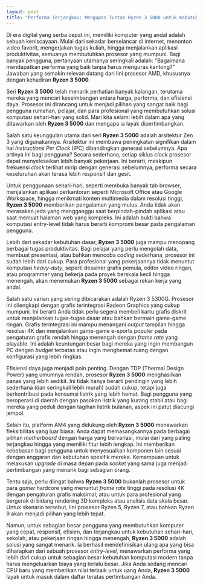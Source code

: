 ```yaml
---
layout: post
title: "Performa Terjangkau: Mengupas Tuntas Ryzen 3 5000 untuk Kebutuhan Sehari-hari dan Produktivitas"
---
```


Di era digital yang serba cepat ini, memiliki komputer yang andal adalah sebuah keniscayaan. Mulai dari sekadar berselancar di internet, menonton video favorit, mengerjakan tugas kuliah, hingga menjalankan aplikasi produktivitas, semuanya membutuhkan prosesor yang mumpuni. Bagi banyak pengguna, pertanyaan utamanya seringkali adalah: "Bagaimana mendapatkan performa yang baik tanpa harus menguras kantong?" Jawaban yang semakin relevan datang dari lini prosesor AMD, khususnya dengan kehadiran **Ryzen 3 5000**.

Seri **Ryzen 3 5000** telah menarik perhatian banyak kalangan, terutama mereka yang mencari keseimbangan antara harga, performa, dan efisiensi daya. Prosesor ini dirancang untuk menjadi pilihan yang sangat baik bagi pengguna rumahan, pelajar, dan para profesional yang membutuhkan solusi komputasi sehari-hari yang solid. Mari kita selami lebih dalam apa yang ditawarkan oleh **Ryzen 3 5000** dan mengapa ia layak dipertimbangkan.

Salah satu keunggulan utama dari seri **Ryzen 3 5000** adalah arsitektur Zen 3 yang digunakannya. Arsitektur ini membawa peningkatan signifikan dalam hal *Instructions Per Clock* (IPC) dibandingkan generasi sebelumnya. Apa artinya ini bagi pengguna? Secara sederhana, setiap siklus *clock* prosesor dapat menyelesaikan lebih banyak pekerjaan. Ini berarti, meskipun frekuensi *clock* terlihat mirip dengan generasi sebelumnya, performa secara keseluruhan akan terasa lebih responsif dan gesit.

Untuk penggunaan sehari-hari, seperti membuka banyak tab browser, menjalankan aplikasi perkantoran seperti Microsoft Office atau Google Workspace, hingga menikmati konten multimedia dalam resolusi tinggi, **Ryzen 3 5000** memberikan pengalaman yang mulus. Anda tidak akan merasakan jeda yang mengganggu saat berpindah-pindah aplikasi atau saat memuat halaman web yang kompleks. Ini adalah bukti bahwa komputasi entry-level tidak harus berarti kompromi besar pada pengalaman pengguna.

Lebih dari sekadar kebutuhan dasar, **Ryzen 3 5000** juga mampu menopang berbagai tugas produktivitas. Bagi pelajar yang perlu mengolah data, membuat presentasi, atau bahkan mencoba *coding* sederhana, prosesor ini sudah lebih dari cukup. Para profesional yang pekerjaannya tidak menuntut komputasi *heavy-duty*, seperti desainer grafis pemula, editor video ringan, atau programmer yang bekerja pada proyek berskala kecil hingga menengah, akan menemukan **Ryzen 3 5000** sebagai rekan kerja yang andal.

Salah satu varian yang sering dibicarakan adalah Ryzen 3 5300G. Prosesor ini dilengkapi dengan grafis terintegrasi Radeon Graphics yang cukup mumpuni. Ini berarti Anda tidak perlu segera membeli kartu grafis diskrit untuk menjalankan tugas-tugas dasar atau bahkan bermain game-game ringan. Grafis terintegrasi ini mampu menangani *output* tampilan hingga resolusi 4K dan menjalankan game-game e-sports populer pada pengaturan grafis rendah hingga menengah dengan *frame rate* yang playable. Ini adalah keuntungan besar bagi mereka yang ingin membangun PC dengan *budget* terbatas atau ingin menghemat ruang dengan konfigurasi yang lebih ringkas.

Efisiensi daya juga menjadi poin penting. Dengan TDP (Thermal Design Power) yang umumnya rendah, prosesor **Ryzen 3 5000** menghasilkan panas yang lebih sedikit. Ini tidak hanya berarti pendingin yang lebih sederhana (dan seringkali lebih murah) sudah cukup, tetapi juga berkontribusi pada konsumsi listrik yang lebih hemat. Bagi pengguna yang beroperasi di daerah dengan pasokan listrik yang kurang stabil atau bagi mereka yang peduli dengan tagihan listrik bulanan, aspek ini patut diacungi jempol.

Selain itu, platform AM4 yang didukung oleh **Ryzen 3 5000** menawarkan fleksibilitas yang luar biasa. Anda dapat memasangkannya pada berbagai pilihan *motherboard* dengan harga yang bervariasi, mulai dari yang paling terjangkau hingga yang memiliki fitur lebih lengkap. Ini memberikan kebebasan bagi pengguna untuk menyesuaikan komponen lain sesuai dengan anggaran dan kebutuhan spesifik mereka. Kemampuan untuk melakukan *upgrade* di masa depan pada *socket* yang sama juga menjadi pertimbangan yang menarik bagi sebagian orang.

Tentu saja, perlu diingat bahwa **Ryzen 3 5000** bukanlah prosesor untuk para *gamer* hardcore yang menuntut *frame rate* tinggi pada resolusi 4K dengan pengaturan grafis maksimal, atau untuk para profesional yang bergerak di bidang rendering 3D kompleks atau analisis data skala besar. Untuk skenario tersebut, lini prosesor Ryzen 5, Ryzen 7, atau bahkan Ryzen 9 akan menjadi pilihan yang lebih tepat.

Namun, untuk sebagian besar pengguna yang membutuhkan komputer yang cepat, responsif, efisien, dan terjangkau untuk kebutuhan sehari-hari, sekolah, atau pekerjaan ringan hingga menengah, **Ryzen 3 5000** adalah solusi yang sangat menarik. Ia berhasil mendefinisikan ulang apa yang bisa diharapkan dari sebuah prosesor *entry-level*, menawarkan performa yang lebih dari cukup untuk sebagian besar kebutuhan komputasi modern tanpa harus mengeluarkan biaya yang terlalu besar. Jika Anda sedang mencari CPU baru yang memberikan nilai terbaik untuk uang Anda, **Ryzen 3 5000** layak untuk masuk dalam daftar teratas pertimbangan Anda.
